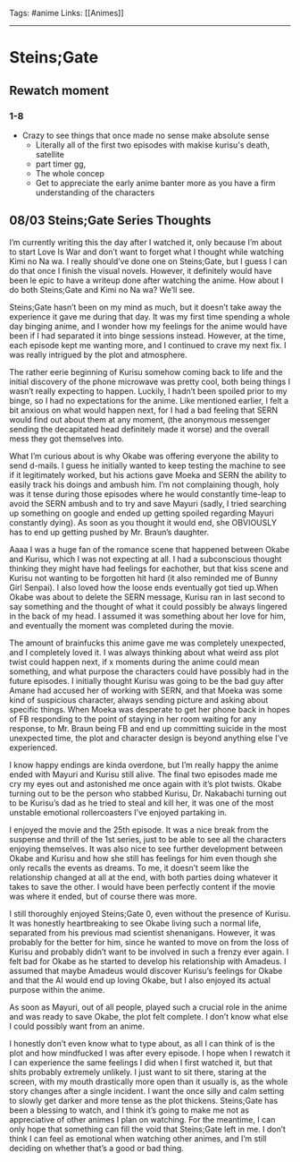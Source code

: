 Tags: #anime
Links: [[Animes]]
___
# Steins;Gate
## Rewatch moment
### 1-8
- Crazy to see things that once made no sense make absolute sense
	- Literally all of the first two episodes with makise kurisu's death, satellite
	- part timer gg, 
	- The whole concep
	- Get to appreciate the early anime banter more as you have a firm understanding of the characters
## 08/03 Steins;Gate Series Thoughts
I’m currently writing this the day after I watched it, only because I’m about to start Love Is War and don’t want to forget what I thought while watching Kimi no Na wa. I really should’ve done one on Steins;Gate, but I guess I can do that once I finish the visual novels. However, it definitely would have been le epic to have a writeup done after watching the anime. How about I do both Steins;Gate and Kimi no Na wa? We’ll see.  
  
Steins;Gate hasn’t been on my mind as much, but it doesn’t take away the experience it gave me during that day. It was my first time spending a whole day binging anime, and I wonder how my feelings for the anime would have been if I had separated it into binge sessions instead. However, at the time, each episode kept me wanting more, and I continued to crave my next fix. I was really intrigued by the plot and atmosphere.  
  
The rather eerie beginning of Kurisu somehow coming back to life and the initial discovery of the phone microwave was pretty cool, both being things I wasn’t really expecting to happen. Luckily, I hadn’t been spoiled prior to my binge, so I had no expectations for the anime. Like mentioned earlier, I felt a bit anxious on what would happen next, for I had a bad feeling that SERN would find out about them at any moment, (the anonymous messenger sending the decapitated head definitely made it worse) and the overall mess they got themselves into.  
  
What I’m curious about is why Okabe was offering everyone the ability to send d-mails. I guess he initially wanted to keep testing the machine to see if it legitimately worked, but his actions gave Moeka and SERN the ability to easily track his doings and ambush him. I’m not complaining though, holy was it tense during those episodes where he would constantly time-leap to avoid the SERN ambush and to try and save Mayuri (sadly, I tried searching up something on google and ended up getting spoiled regarding Mayuri constantly dying). As soon as you thought it would end, she OBVIOUSLY has to end up getting pushed by Mr. Braun’s daughter.  
  
Aaaa I was a huge fan of the romance scene that happened between Okabe and Kurisu, which I was not expecting at all. I had a subconscious thought thinking they might have had feelings for eachother, but that kiss scene and Kurisu not wanting to be forgotten hit hard (it also reminded me of Bunny Girl Senpai). I also loved how the loose ends eventually got tied up.When Okabe was about to delete the SERN message, Kurisu ran in last second to say something and the thought of what it could possibly be always lingered in the back of my head. I assumed it was something about her love for him, and eventually the moment was completed during the movie.  
  
The amount of brainfucks this anime gave me was completely unexpected, and I completely loved it. I was always thinking about what weird ass plot twist could happen next, if x moments during the anime could mean something, and what purpose the characters could have possibly had in the future episodes. I initially thought Kurisu was going to be the bad guy after Amane had accused her of working with SERN, and that Moeka was some kind of suspicious character, always sending picture and asking about specific things. When Moeka was desperate to get her phone back in hopes of FB responding to the point of staying in her room waiting for any response, to Mr. Braun being FB and end up committing suicide in the most unexpected time, the plot and character design is beyond anything else I’ve experienced.  
  
I know happy endings are kinda overdone, but I’m really happy the anime ended with Mayuri and Kurisu still alive. The final two episodes made me cry my eyes out and astonished me once again with it’s plot twists. Okabe turning out to be the person who stabbed Kurisu, Dr. Nakabachi turning out to be Kurisu’s dad as he tried to steal and kill her, it was one of the most unstable emotional rollercoasters I’ve enjoyed partaking in.  
  
I enjoyed the movie and the 25th episode. It was a nice break from the suspense and thrill of the 1st series, just to be able to see all the characters enjoying themselves. It was also nice to see further development between Okabe and Kurisu and how she still has feelings for him even though she only recalls the events as dreams. To me, it doesn’t seem like the relationship changed at all at the end, with both parties doing whatever it takes to save the other. I would have been perfectly content if the movie was where it ended, but of course there was more.  
  
I still thoroughly enjoyed Steins;Gate 0, even without the presence of Kurisu. It was honestly heartbreaking to see Okabe living such a normal life, separated from his previous mad scientist shenanigans. However, it was probably for the better for him, since he wanted to move on from the loss of Kurisu and probably didn’t want to be involved in such a frenzy ever again. I felt bad for Okabe as he started to develop his relationship with Amadeus. I assumed that maybe Amadeus would discover Kurisu’s feelings for Okabe and that the AI would end up loving Okabe, but I also enjoyed its actual purpose within the anime.  
  
As soon as Mayuri, out of all people, played such a crucial role in the anime and was ready to save Okabe, the plot felt complete. I don’t know what else I could possibly want from an anime.  
  
I honestly don’t even know what to type about, as all I can think of is the plot and how mindfucked I was after every episode. I hope when I rewatch it I can experience the same feelings I did when I first watched it, but that shits probably extremely unlikely. I just want to sit there, staring at the screen, with my mouth drastically more open than it usually is, as the whole story changes after a single incident. I want the once silly and calm setting to slowly get darker and more tense as the plot thickens. Steins;Gate has been a blessing to watch, and I think it’s going to make me not as appreciative of other animes I plan on watching. For the meantime, I can only hope that something can fill the void that Steins;Gate left in me. I don’t think I can feel as emotional when watching other animes, and I’m still deciding on whether that’s a good or bad thing.  
